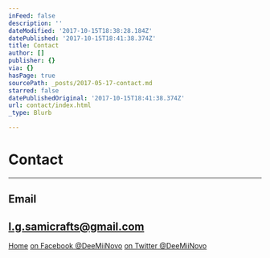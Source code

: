 ```yaml
---
inFeed: false
description: ''
dateModified: '2017-10-15T18:38:28.184Z'
datePublished: '2017-10-15T18:41:38.374Z'
title: Contact
author: []
publisher: {}
via: {}
hasPage: true
sourcePath: _posts/2017-05-17-contact.md
starred: false
datePublishedOriginal: '2017-10-15T18:41:38.374Z'
url: contact/index.html
_type: Blurb

---
```

# **Contact**

---

## **Email**

## l.g.samicrafts@gmail.com
[Home][0]
[on Facebook @DeeMiiNovo][1]
[on Twitter @DeeMiiNovo][2]

[0]: https://thegrid.ai/lgsamicrafts/
[1]: https://www.facebook.com/DeeMiiNovo/
[2]: https://twitter.com/DeeMiiNovo